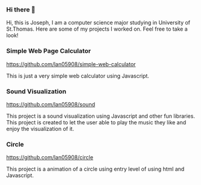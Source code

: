 ### Hi there 👋

Hi, this is Joseph, I am a computer science major studying in University of St.Thomas. Here are some of my projects I worked on. Feel free to take a look!

### Simple Web Page Calculator
https://github.com/lan05908/simple-web-calculator

This is just a very simple web calculator using Javascript.

### Sound Visualization
https://github.com/lan05908/sound

This project is a sound visualization using Javascript and other fun libraries. This project is created to let the user able to play the music they like and enjoy the visualization of it. 

### Circle
https://github.com/lan05908/circle

This project is a animation of a circle using entry level of using html and Javascript. 
